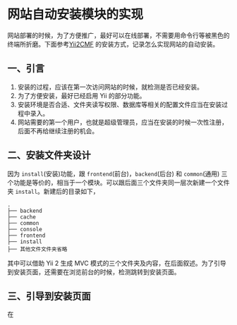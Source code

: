 # 网站自动安装模块的实现

网站部署的时候，为了方便推广，最好可以在线部署，不需要用命令行等被黑色的终端所折磨。下面参考[Yii2CMF](https://github.com/yidashi/yii2cmf) 的安装方式，记录怎么实现网站的自动安装。

## 一、引言

1. 安装的过程，应该在第一次访问网站的时候，就检测是否已经安装。
1. 为了方便安装，最好已经启用 Yii 的部分功能。
1. 安装环境是否合适、文件夹读写权限、数据库等相关的配置文件应当在安装过程中录入。
1. 网站需要的第一个用户，也就是超级管理员，应当在安装的时候一次性注册，后面不再给继续注册的机会。

## 二、安装文件夹设计

因为 `install`(安装)功能，跟 `frontend`(前台)，`backend`(后台) 和 `common`(通用) 三个功能是等价的，相当于一个模块。可以跟后面三个文件夹同一层次新建一个文件夹 `install`。新建后的目录如下，

```
.
├── backend
├── cache
├── common
├── console
├── frontend
├── install
├── 其他文件文件夹省略
```

其中可以借助 Yii 2 生成 MVC 模式的三个文件夹及内容，在后面叙述。为了引导到安装页面，还需要在浏览前台的时候，检测跳转到安装页面。

## 三、引导到安装页面

在


